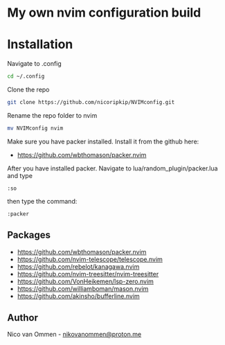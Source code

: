 # My own nvim configuration build


# Installation
Navigate to .config
```bash
cd ~/.config
```

Clone the repo
```bash
git clone https://github.com/nicoripkip/NVIMconfig.git
```

Rename the repo folder to nvim
```bash
mv NVIMconfig nvim
```

Make sure you have packer installed. Install it from the github here:
- https://github.com/wbthomason/packer.nvim


After you have installed packer. Navigate to lua/random_plugin/packer.lua and type
```vim
:so
```
then type the command:
```vim
:packer
```


## Packages
- https://github.com/wbthomason/packer.nvim
- https://github.com/nvim-telescope/telescope.nvim
- https://github.com/rebelot/kanagawa.nvim
- https://github.com/nvim-treesitter/nvim-treesitter
- https://github.com/VonHeikemen/lsp-zero.nvim
- https://github.com/williamboman/mason.nvim
- https://github.com/akinsho/bufferline.nvim


## Author
Nico van Ommen - nikovanommen@proton.me
